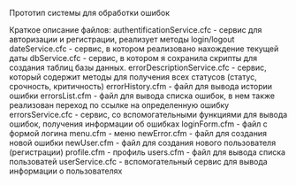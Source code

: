 Прототип системы для обработки ошибок

Краткое описание файлов:
authentificationService.cfc - сервис для авторизации и регистрации, реализует методы login/logout
dateService.cfc - сервис, в котором реализовано нахождение текущей даты
dbService.cfc - сервис, в котором я сохранила скрипты для создания таблиц базы данных.
errorDescriptionService.cfc - сервис, который содержит методы для получения всех статусов (статус, срочность, критичность)
errorHistory.cfm - файл для вывода истории ошибки
errorsList.cfm - файл для вывода списка ошибок, в нем также реализован переход по ссылке на определенную ошибку
errorsService.cfc - сервис, со вспомогательными функциями для вывода ошибок, получения информации об ошибках
loginForm.cfm - файл с формой логина
menu.cfm - меню
newError.cfm - файл для создания новой ошибки
newUser.cfm - файл для создания нового пользователя (регистрации)
profile.cfm - профиль
users.cfm - файл для вывода списка пользоватей
userService.cfc - вспомогательный сервис для вывода информации о пользователях
